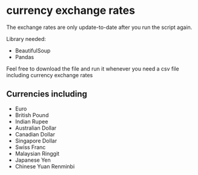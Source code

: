 # currency exchange rates
The exchange rates are only update-to-date after you run the script again.


Library needed:
- BeautifulSoup
- Pandas

Feel free to download the file and run it whenever you need a csv file including currency exchange rates

## Currencies including

- Euro
- British Pound
- Indian Rupee 
- Australian Dollar
- Canadian Dollar
- Singapore Dollar 
- Swiss Franc 
- Malaysian Ringgit 
- Japanese Yen
- Chinese Yuan Renminbi
